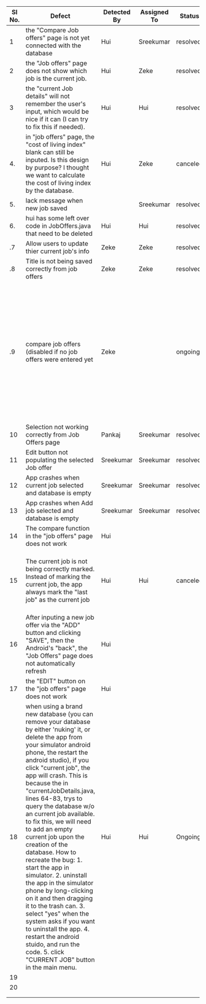 |Sl No.|Defect|Detected By|Assigned To|Status|Notes|
|---|---|---|---|---|---|
| 1  |  the "Compare Job offers" page is not yet connected with the database | Hui  | Sreekumar  | resolved  | |
| 2  |  the "Job offers" page does not show which job is the current job. |  Hui | Zeke  |  resolved | |
| 3  | the "current Job details" will not remember the user's input, which would be nice if it can (I can try to fix this if needed).   |  Hui | Hui  |  resolved | |
| 4. | in "job offers" page, the "cost of living index" blank can still be inputed. Is this design by purpose? I thought we want to calculate the cost of living index by the database.| Hui | Zeke | canceled | Alex said it was fine|
| 5. | lack message when new job saved| |Sreekumar |resolved | |
| 6. | hui has some left over code in JobOffers.java that need to be deleted | Hui | Hui | resolved  | |
| .7 | Allow users to update thier current job's info  | Zeke | Zeke | resolved | |
| .8 | Title is not being saved correctly from job offers | Zeke | Zeke | resolved | |
| .9 | compare job offers (disabled if no job offers were entered yet | Zeke | | ongoing|To be precise, this functionality will be enabled if there are either (1) at least two job offers, in the case there is no current job, or (2) at least one job offer, in the case there is a current job. |
|10|Selection not working correctly from Job Offers page|Pankaj|Sreekumar|resolved| |
|11|Edit button not populating the selected Job offer|Sreekumar|Sreekumar|resolved| |
|12|App crashes when current job selected and database is empty|Sreekumar|Sreekumar|resolved| |
|13|App crashes when Add job selected and database is empty|Sreekumar|Sreekumar|resolved| |
|14|The compare function in the "job offers" page does not work|Hui | | | |
|15|The current job is not being correctly marked. Instead of marking the current job, the app always mark the "last job" as the current job| Hui|Hui |canceled | this is rather mystery. I cannot reproduce this error anymore. let's fix others first|
|16|After inputing a new job offer via the "ADD" button and clicking "SAVE", then the Android's "back", the "Job Offers" page does not automatically refresh | Hui| | | |
|17| the "EDIT" button on the "job offers" page does not work|Hui | | | |
|18| when using a brand new database (you can remove your database by either 'nuking' it, or delete the app from your simulator android phone, the restart the android studio), if you click "current job", the app will crash. This is because the in "currentJobDetails.java, lines 64-83, trys to query the database w/o an current job available. to fix this, we will need to add an empty current job upon the creation of the database. How to recreate the bug: 1. start the app in simulator. 2. uninstall the app in the simulator phone by long-clicking on it and then dragging it to the trash can. 3. select "yes" when the system asks if you want to uninstall the app. 4. restart the android stuido, and run the code. 5. click "CURRENT JOB" button in the main menu. | Hui |Hui | Ongoing| |
|19| | | | | |
|20| | | | | |
| | | | | | |
| | | | | | |
